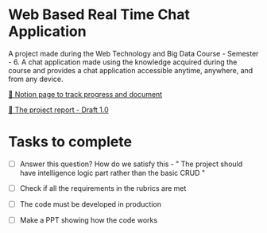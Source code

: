 # Web Based Real Time Chat Application
 A project made during the Web Technology and Big Data Course - Semester - 6.  A chat application made using the knowledge acquired during the course and provides a chat application accessible anytime, anywhere, and from any device.

[📒 Notion page to track progress and document](https://www.notion.so/raghunathan/LA-1-BD-and-Web-Tech-Lab-a62cd8262e3244d984f31c92e041054f)

[📄 The project report - Draft 1.0](https://docs.google.com/document/d/16mkBMKKUd6ZFZHbSzKmK1vNy65DAtYQrOKhz6weyPMM/edit?usp=sharing)


# Tasks to complete
- [ ] Answer this question? How do we satisfy this - " The project should have intelligence logic part rather than the basic CRUD "
- [ ] Check if all the requirements in the rubrics are met
- [ ] The code must be developed in production
- [ ] Make a PPT showing how the code works

